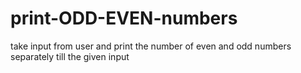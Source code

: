 # print-ODD-EVEN-numbers

take input from user
and print the number of even and odd 
numbers separately till the given input
